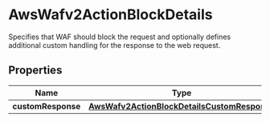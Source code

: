 

# AwsWafv2ActionBlockDetails

 Specifies that WAF should block the request and optionally defines additional custom handling for the response to the web request. 

## Properties

| Name | Type | Description | Notes |
|------------ | ------------- | ------------- | -------------|
|**customResponse** | [**AwsWafv2ActionBlockDetailsCustomResponse**](AwsWafv2ActionBlockDetailsCustomResponse.md) |  |  [optional] |



